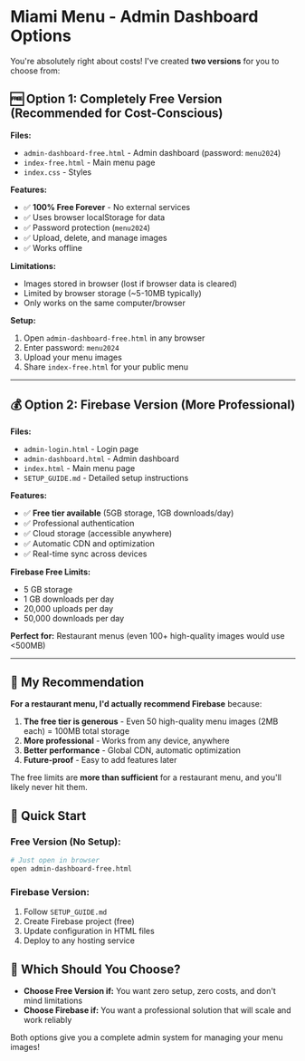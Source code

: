 # Miami Menu - Admin Dashboard Options

You're absolutely right about costs! I've created **two versions** for you to choose from:

## 🆓 Option 1: Completely Free Version (Recommended for Cost-Conscious)

**Files:**

- `admin-dashboard-free.html` - Admin dashboard (password: `menu2024`)
- `index-free.html` - Main menu page
- `index.css` - Styles

**Features:**

- ✅ **100% Free Forever** - No external services
- ✅ Uses browser localStorage for data
- ✅ Password protection (`menu2024`)
- ✅ Upload, delete, and manage images
- ✅ Works offline

**Limitations:**

- Images stored in browser (lost if browser data is cleared)
- Limited by browser storage (~5-10MB typically)
- Only works on the same computer/browser

**Setup:**

1. Open `admin-dashboard-free.html` in any browser
2. Enter password: `menu2024`
3. Upload your menu images
4. Share `index-free.html` for your public menu

---

## 💰 Option 2: Firebase Version (More Professional)

**Files:**

- `admin-login.html` - Login page
- `admin-dashboard.html` - Admin dashboard
- `index.html` - Main menu page
- `SETUP_GUIDE.md` - Detailed setup instructions

**Features:**

- ✅ **Free tier available** (5GB storage, 1GB downloads/day)
- ✅ Professional authentication
- ✅ Cloud storage (accessible anywhere)
- ✅ Automatic CDN and optimization
- ✅ Real-time sync across devices

**Firebase Free Limits:**

- 5 GB storage
- 1 GB downloads per day
- 20,000 uploads per day
- 50,000 downloads per day

**Perfect for:** Restaurant menus (even 100+ high-quality images would use <500MB)

---

## 🎯 My Recommendation

**For a restaurant menu, I'd actually recommend Firebase** because:

1. **The free tier is generous** - Even 50 high-quality menu images (2MB each) = 100MB total storage
2. **More professional** - Works from any device, anywhere
3. **Better performance** - Global CDN, automatic optimization
4. **Future-proof** - Easy to add features later

The free limits are **more than sufficient** for a restaurant menu, and you'll likely never hit them.

## 🚀 Quick Start

### Free Version (No Setup):

```bash
# Just open in browser
open admin-dashboard-free.html
```

### Firebase Version:

1. Follow `SETUP_GUIDE.md`
2. Create Firebase project (free)
3. Update configuration in HTML files
4. Deploy to any hosting service

## 🤔 Which Should You Choose?

- **Choose Free Version if:** You want zero setup, zero costs, and don't mind limitations
- **Choose Firebase if:** You want a professional solution that will scale and work reliably

Both options give you a complete admin system for managing your menu images!
